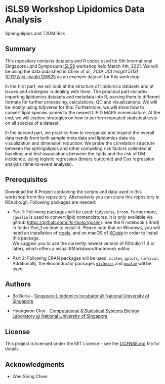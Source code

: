 # iSLS9 Workshop Lipidomics Data Analysis

Sphingolipids and T2DM Risk

## Summary

This repository contains datasets and R codes used for 9th International Singapore Lipid Symposium [iSLS9](https://sling.sg/news-events/isls/) workshop held March 4th, 2021. We will be using the data published in *Chew et al., 2019, JCI Insight 5(13)* [10.1172/jci.insight.126925](https://doi.org/10.1172/jci.insight.126925) as an example dataset for this workshop.

In the first part, we will look at the structure of lipidomics datasets and at issues and strategies in dealing with them. The practical part includes importing lipidomics datasets and metadata into R, parsing them to different formats for further processing, calculations, QC and visualizations. We will be mostly using *tidyverse* for this. Furthermore, we will show how to convert lipid species names to the newest LIPID MAPS nomenclature. At the end, we will explore strategies on how to perform repeated statistical tests on all species of a dataset.

In the second part, we practice how to reorganize and inspect the overall data trends from both sample meta data and lipidomics data via visualization and dimension reduction. We probe the correlation structure between the sphingolipids and other competing risk factors collected at baseline, and test associations between the lipids and the risk of DM incidence, using logistic regression (binary outcome) and Cox regression analysis (time-to-event analysis).

## Prerequisites

Download the R Project containing the scripts and data used in this workshop from this repository. Alternatively you can clone this repository in RStudio/git. Following packages are needed:

-   Part 1: Following packages will be used: `tidyverse`, `broom`. Furthermore, `rgoslin` is used to convert lipid nomenclatures. It is only available via github (https://github.com/lifs-tools/rgoslin). See the R notebook (.Rmd) in folder Part_1 on how to install it. Please note that on Windows, you will need an installation of [rtools](https://cran.r-project.org/bin/windows/Rtools/), and on macOS of [XCode](https://apps.apple.com/sg/app/xcode/id497799835?mt=12) in order to install this package.   
    We suggest you to use the currently newest version of RStudio (1.4 or later), which offers a visual RMarkdown/Rnotebook editor.

-   Part 2: Following CRAN packages will be used: `scales`, `gplots`, `survival`. Additionally, the Bioconductor packages [`mixOmics`](https://bioconductor.org/packages/release/bioc/html/mixOmics.html) and [`qvalue`](https://bioconductor.org/packages/release/bioc/html/qvalue.html) will be used. 

## Authors

-   Bo Burla - [Singapore Lipidomics Incubator \@ National University of Singapore](https://sling.sg)

-   Hyungwon Choi - [Computational & Statistical Systems Biology Laboratory \@ National University of Singapore](https://www.cssblab.org)

## License

This project is licensed under the MIT License - see the [LICENSE.md](LICENSE.md) file for details

## Acknowledgments

-   Wee Siong Chew
